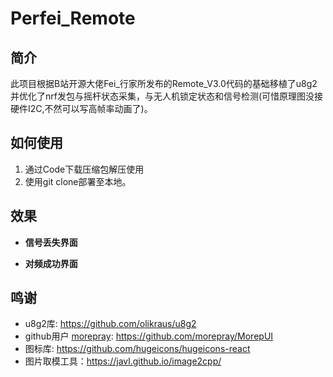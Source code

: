 # Perfei_Remote
## 简介

此项目根据B站开源大佬Fei_行家所发布的Remote_V3.0代码的基础移植了u8g2并优化了nrf发包与摇杆状态采集，与无人机锁定状态和信号检测(可惜原理图没接硬件I2C,不然可以写高帧率动画了)。

## 如何使用
1. 通过Code下载压缩包解压使用
2. 使用git clone部署至本地。

## 效果
- **信号丢失界面**


- **对频成功界面**


## 鸣谢

- u8g2库: https://github.com/olikraus/u8g2
- github用户 [morepray](https://github.com/morepray): https://github.com/morepray/MorepUI
- 图标库: https://github.com/hugeicons/hugeicons-react
- 图片取模工具：https://javl.github.io/image2cpp/
